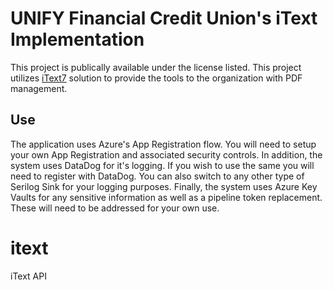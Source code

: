 # UNIFY Financial Credit Union's iText Implementation
This project is publically available under the license listed.  This project utilizes [iText7](https://itextpdf.com/) solution to provide the tools to the organization with PDF management.

## Use
The application uses Azure's App Registration flow.  You will need to setup your own App Registration and associated security controls.  In addition, the system uses DataDog for it's logging.  If you wish to use the same you will need to register with DataDog.  You can also switch to any other type of Serilog Sink for your logging purposes.  Finally, the system uses Azure Key Vaults for any sensitive information as well as a pipeline token replacement.  These will need to be addressed for your own use.



# itext
iText API
